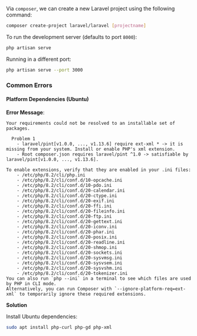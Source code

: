 Via `composer`, we can create a new Laravel project using the following command:

```sh
composer create-project laravel/laravel [projectname]
```

To run the development server (defaults to port `8000`):

```sh
php artisan serve
```

Running in a different port:

```sh
php artisan serve --port 3000
```
### Common Errors

#### Platform Dependencies (Ubuntu)

**Error Message**:
```
Your requirements could not be resolved to an installable set of packages.

  Problem 1
    - laravel/pint[v1.0.0, ..., v1.13.6] require ext-xml * -> it is missing from your system. Install or enable PHP's xml extension.
    - Root composer.json requires laravel/pint ^1.0 -> satisfiable by laravel/pint[v1.0.0, ..., v1.13.6].

To enable extensions, verify that they are enabled in your .ini files:
    - /etc/php/8.2/cli/php.ini
    - /etc/php/8.2/cli/conf.d/10-opcache.ini
    - /etc/php/8.2/cli/conf.d/10-pdo.ini
    - /etc/php/8.2/cli/conf.d/20-calendar.ini
    - /etc/php/8.2/cli/conf.d/20-ctype.ini
    - /etc/php/8.2/cli/conf.d/20-exif.ini
    - /etc/php/8.2/cli/conf.d/20-ffi.ini
    - /etc/php/8.2/cli/conf.d/20-fileinfo.ini
    - /etc/php/8.2/cli/conf.d/20-ftp.ini
    - /etc/php/8.2/cli/conf.d/20-gettext.ini
    - /etc/php/8.2/cli/conf.d/20-iconv.ini
    - /etc/php/8.2/cli/conf.d/20-phar.ini
    - /etc/php/8.2/cli/conf.d/20-posix.ini
    - /etc/php/8.2/cli/conf.d/20-readline.ini
    - /etc/php/8.2/cli/conf.d/20-shmop.ini
    - /etc/php/8.2/cli/conf.d/20-sockets.ini
    - /etc/php/8.2/cli/conf.d/20-sysvmsg.ini
    - /etc/php/8.2/cli/conf.d/20-sysvsem.ini
    - /etc/php/8.2/cli/conf.d/20-sysvshm.ini
    - /etc/php/8.2/cli/conf.d/20-tokenizer.ini
You can also run `php --ini` in a terminal to see which files are used by PHP in CLI mode.
Alternatively, you can run Composer with `--ignore-platform-req=ext-xml` to temporarily ignore these required extensions.
```

**Solution**

Install Ubuntu dependencies:

```sh
sudo apt install php-curl php-gd php-xml
```
